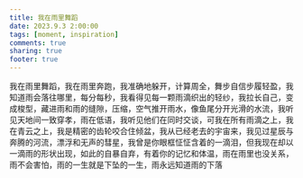 ```yaml
---
title: 我在雨里舞蹈
date: 2023.9.3 2:00:00
tags: [moment, inspiration]
comments: true
sharing: true
footer: true
---
```

我在雨里舞蹈，我在雨里奔跑，我准确地躲开，计算周全，舞步自信步履轻盈，我知道雨会落往哪里，每分每秒，我看得见每一颗雨滴织出的轻纱，我拉长自己，变成梭型，藏进雨和雨的缝隙，压缩，空气推开雨水，像鱼尾分开光滑的水流，我听见天地间一致穿孝，雨在低语，我听见他们在同时交谈，可我在所有雨滴之上，我在青云之上，我是精密的齿轮咬合住倾盆，我从已经老去的宇宙来，我见过星辰与奔腾的河流，漂浮和无声的彗星，我曾是你眼框怔怔含着的一滴泪，但我现在却以一滴雨的形状出现，如此的自暴自弃，有着你的记忆和体温，雨在雨里也没关系，雨不会害怕，雨的一生就是下坠的一生，雨永远知道雨的下落


